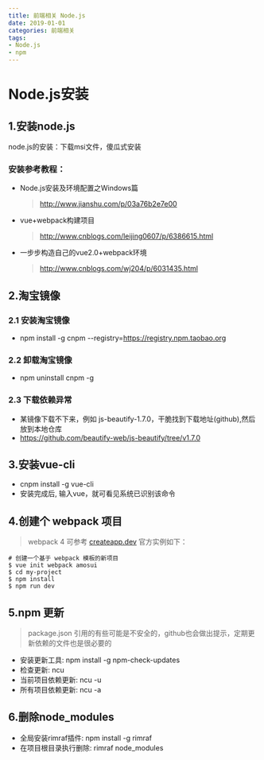 ```yaml
---
title: 前端相关 Node.js
date: 2019-01-01
categories: 前端相关
tags:
- Node.js
- npm
---
```



# Node.js安装

## 1.安装node.js
node.js的安装：下载msi文件，傻瓜式安装

### 安装参考教程：
- Node.js安装及环境配置之Windows篇
  > http://www.jianshu.com/p/03a76b2e7e00
- vue+webpack构建项目
  > http://www.cnblogs.com/leijing0607/p/6386615.html
- 一步步构造自己的vue2.0+webpack环境
  > http://www.cnblogs.com/wj204/p/6031435.html

## 2.淘宝镜像
### 2.1 安装淘宝镜像
* npm install -g cnpm --registry=https://registry.npm.taobao.org 
### 2.2 卸载淘宝镜像
* npm uninstall cnpm -g
### 2.3 下载依赖异常
- 某镜像下载不下来，例如 js-beautify-1.7.0，干脆找到下载地址(github),然后放到本地仓库
- https://github.com/beautify-web/js-beautify/tree/v1.7.0

## 3.安装vue-cli
* cnpm install -g vue-cli
* 安装完成后, 输入vue，就可看见系统已识别该命令

## 4.创建个 webpack 项目
> webpack 4 可参考 [createapp.dev](https://createapp.dev/)
官方实例如下：
```
# 创建一个基于 webpack 模板的新项目
$ vue init webpack amosui
$ cd my-project
$ npm install
$ npm run dev
```

## 5.npm 更新
> package.json 引用的有些可能是不安全的，github也会做出提示，定期更新依赖的文件也是很必要的

* 安装更新工具: npm install -g npm-check-updates
* 检查更新: ncu
* 当前项目依赖更新: ncu -u
* 所有项目依赖更新: ncu -a

## 6.删除node_modules
* 全局安装rimraf插件: npm install -g rimraf
* 在项目根目录执行删除: rimraf node_modules
